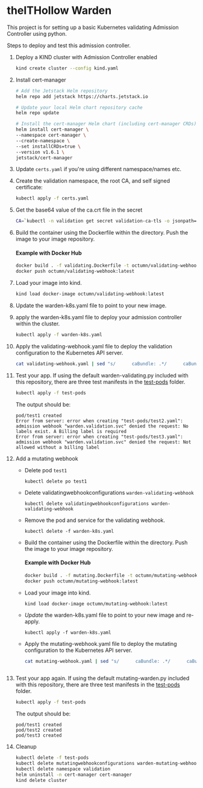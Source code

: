 # theITHollow Warden

This project is for setting up a basic Kubernetes validating Admission
Controller using python.

Steps to deploy and test this admission controller.

1. Deploy a KIND cluster with Admission Controller enabled

   ```bash
   kind create cluster --config kind.yaml
   ```

1. Install cert-manager

   ```bash
   # Add the Jetstack Helm repository
   helm repo add jetstack https://charts.jetstack.io

   # Update your local Helm chart repository cache
   helm repo update

   # Install the cert-manager Helm chart (including cert-manager CRDs)
   helm install cert-manager \
   --namespace cert-manager \
   --create-namespace \
   --set installCRDs=true \
   --version v1.6.1 \
   jetstack/cert-manager
   ```

1. Update `certs.yaml` if you're using different namespace/names etc.

1. Create the validation namespace, the root CA, and self signed certificate:

   ```bash
   kubectl apply -f certs.yaml
   ```

1. Get the base64 value of the ca.crt file in the secret

   ```bash
   CA=`kubectl -n validation get secret validation-ca-tls -o jsonpath='{.data.ca\.crt}'`
   ```

1. Build the container using the Dockerfile within the directory. Push the image to your image repository.

   #### Example with Docker Hub
   ```bash
   docker build . -f validating.Dockerfile -t octumn/validating-webhook:latest
   docker push octumn/validating-webhook:latest 
   ```

1. Load your image into kind.
   ```bash
   kind load docker-image octumn/validating-webhook:latest
   ```

1. Update the warden-k8s.yaml file to point to your new image.

1. apply the warden-k8s.yaml file to deploy your admission controller within the
   cluster.

   ```bash
   kubectl apply -f warden-k8s.yaml
   ```

1. Apply the validating-webhook.yaml file to deploy the validation configuration to the
   Kubernetes API server.

   ```bash
   cat validating-webhook.yaml | sed "s/      caBundle: .*/      caBundle: ${CA}/" | kubectl apply -f -
   ```

1. Test your app. If using the default warden-validating.py included with this repository,
    there are three test manifests in the [test-pods](/test-pods) folder.

   ```bash
   kubectl apply -f test-pods
   ```

   The output should be:
   ```
   pod/test1 created
   Error from server: error when creating "test-pods/test2.yaml": admission webhook "warden.validation.svc" denied the request: No labels exist. A Billing label is required
   Error from server: error when creating "test-pods/test3.yaml": admission webhook "warden.validation.svc" denied the request: Not allowed without a billing label
   ```

1. Add a mutating webhook
   - Delete pod `test1`
      ```
      kubectl delete po test1
      ```
   - Delete validatingwebhookconfigurations `warden-validating-webhook`
      ```
      kubectl delete validatingwebhookconfigurations warden-validating-webhook
      ```
   - Remove the pod and service for the validating webhook.
      ```
      kubectl delete -f warden-k8s.yaml
      ```
   - Build the container using the Dockerfile within the directory. Push the image to your image repository.
      #### Example with Docker Hub
      ```bash
      docker build . -f mutating.Dockerfile -t octumn/mutating-webhook:latest
      docker push octumn/mutating-webhook:latest 
      ```

   - Load your image into kind.
      ```bash
      kind load docker-image octumn/mutating-webhook:latest
      ```
   - *Update* the warden-k8s.yaml file to point to your new image and re-apply.
      ```
      kubectl apply -f warden-k8s.yaml
      ```
   - Apply the mutating-webhook.yaml file to deploy the mutating configuration to the
      Kubernetes API server.
      ```bash
      cat mutating-webhook.yaml | sed "s/      caBundle: .*/      caBundle: ${CA}/" | kubectl apply -f -
   ```
1. Test your app again. If using the default mutating-warden.py included with this repository,
    there are three test manifests in the [test-pods](/test-pods) folder.

   ```bash
   kubectl apply -f test-pods
   ```

   The output should be:
   ```
   pod/test1 created
   pod/test2 created
   pod/test3 created
   ```

1. Cleanup

   ```bash
   kubectl delete -f test-pods
   kubectl delete mutatingwebhookconfigurations warden-mutating-webhook
   kubectl delete namespace validation
   helm uninstall -n cert-manager cert-manager
   kind delete cluster 
```